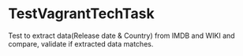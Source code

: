 # TestVagrantTechTask
Test to extract data(Release date &amp; Country)  from IMDB and WIKI and compare, validate if extracted data matches. 
